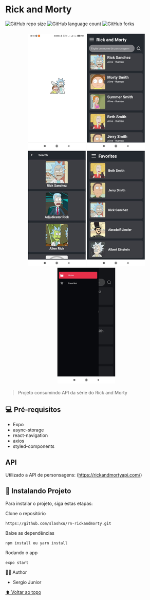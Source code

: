 # Rick and Morty

<!---Esses são exemplos. Veja https://shields.io para outras pessoas ou para personalizar este conjunto de escudos. Você pode querer incluir dependências, status do projeto e informações de licença aqui--->

![GitHub repo size](https://img.shields.io/github/repo-size/slashxu/README-template?style=for-the-badge)
![GitHub language count](https://img.shields.io/github/languages/count/slashxu/README-template?style=for-the-badge)
![GitHub forks](https://img.shields.io/github/forks/slashxu/README-template?style=for-the-badge)

<h3 align="center">
<img src="./screenshots/01.png?raw=true" alt="img01" width="180px"/>
<img src="./screenshots/02.png?raw=true" alt="img02" width="180px"/>
<img src="./screenshots/03.png?raw=true" alt="img03" width="180px"/>
<img src="./screenshots/04.png?raw=true" alt="img03" width="180px"/>
<img src="./screenshots/05.png?raw=true" alt="img03" width="180px"/>
</h3>

> Projeto consumindo API da série do Rick and Morty

## 💻 Pré-requisitos
* Expo
* async-storage
* react-navigation
* axios
* styled-components

## API
Utilizado a API de personsagens: (https://rickandmortyapi.com/)

## 🚀 Instalando Projeto

Para instalar o projeto, siga estas etapas:

Clone o repositório
```
https://github.com/slashxu/rn-rickandmorty.git
```

Baixe as dependências
```
npm install ou yarn install
```

Rodando o app
```
expo start
```

🙋‍♂️ Author
* Sergio Junior 

[⬆ Voltar ao topo](#rickandmorty)<br>